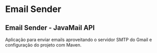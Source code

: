 # Email Sender 

## Email Sender - JavaMail API

Aplicação para enviar emails aproveitando o servidor SMTP do Gmail e configuração do projeto com Maven.
